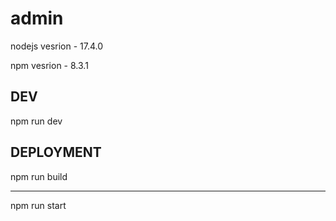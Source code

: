 # admin

nodejs vesrion - 17.4.0

npm vesrion - 8.3.1

## DEV

npm run dev

## DEPLOYMENT

npm run build

---

npm run start
